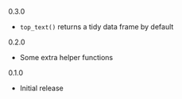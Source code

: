 0.3.0
* `top_text()` returns a tidy data frame by default

0.2.0
* Some extra helper functions

0.1.0 
* Initial release
